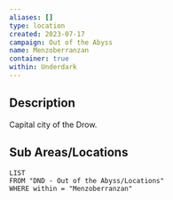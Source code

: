 ```yaml
---
aliases: []
type: location
created: 2023-07-17
campaign: Out of the Abyss
name: Menzoberranzan
container: true
within: Underdark
---
```


## Description

Capital city of the Drow.

## Sub Areas/Locations

```dataview
LIST
FROM "DND - Out of the Abyss/Locations"
WHERE within = "Menzoberranzan"
```
